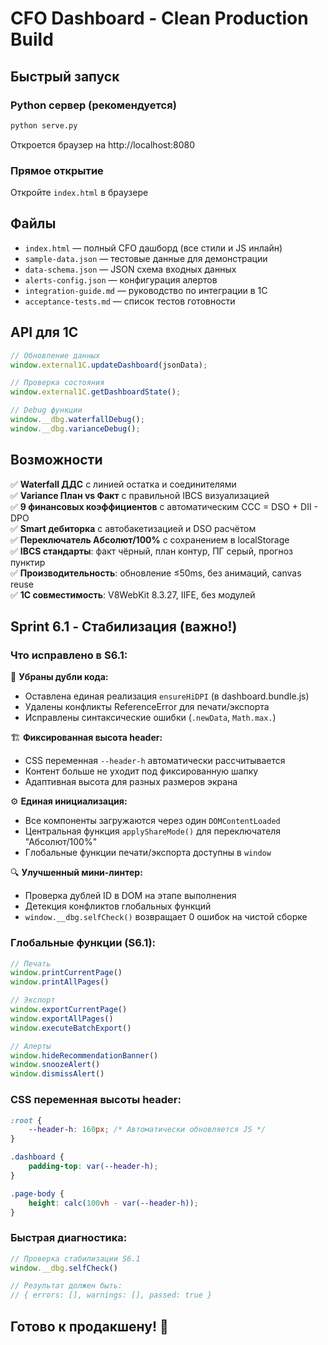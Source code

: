 # CFO Dashboard - Clean Production Build

## Быстрый запуск

### Python сервер (рекомендуется)
```bash
python serve.py
```
Откроется браузер на http://localhost:8080

### Прямое открытие
Откройте `index.html` в браузере

## Файлы

- `index.html` — полный CFO дашборд (все стили и JS инлайн)
- `sample-data.json` — тестовые данные для демонстрации
- `data-schema.json` — JSON схема входных данных
- `alerts-config.json` — конфигурация алертов
- `integration-guide.md` — руководство по интеграции в 1С
- `acceptance-tests.md` — список тестов готовности

## API для 1С

```javascript
// Обновление данных
window.external1C.updateDashboard(jsonData);

// Проверка состояния
window.external1C.getDashboardState();

// Debug функции
window.__dbg.waterfallDebug();
window.__dbg.varianceDebug();
```

## Возможности

✅ **Waterfall ДДС** с линией остатка и соединителями  
✅ **Variance План vs Факт** с правильной IBCS визуализацией  
✅ **9 финансовых коэффициентов** с автоматическим CCC = DSO + DII - DPO  
✅ **Smart дебиторка** с автобакетизацией и DSO расчётом  
✅ **Переключатель Абсолют/100%** с сохранением в localStorage  
✅ **IBCS стандарты**: факт чёрный, план контур, ПГ серый, прогноз пунктир  
✅ **Производительность**: обновление ≤50ms, без анимаций, canvas reuse  
✅ **1С совместимость**: V8WebKit 8.3.27, IIFE, без модулей  

## Sprint 6.1 - Стабилизация (важно!)

### Что исправлено в S6.1:

🔧 **Убраны дубли кода:**
- Оставлена единая реализация `ensureHiDPI` (в dashboard.bundle.js)
- Удалены конфликты ReferenceError для печати/экспорта
- Исправлены синтаксические ошибки (`.newData`, `Math.max.`)

🏗️ **Фиксированная высота header:**
- CSS переменная `--header-h` автоматически рассчитывается
- Контент больше не уходит под фиксированную шапку
- Адаптивная высота для разных размеров экрана

⚙️ **Единая инициализация:**
- Все компоненты загружаются через один `DOMContentLoaded`
- Центральная функция `applyShareMode()` для переключателя "Абсолют/100%"
- Глобальные функции печати/экспорта доступны в `window`

🔍 **Улучшенный мини-линтер:**
- Проверка дублей ID в DOM на этапе выполнения
- Детекция конфликтов глобальных функций
- `window.__dbg.selfCheck()` возвращает 0 ошибок на чистой сборке

### Глобальные функции (S6.1):

```javascript
// Печать
window.printCurrentPage()
window.printAllPages()

// Экспорт
window.exportCurrentPage()
window.exportAllPages()
window.executeBatchExport()

// Алерты
window.hideRecommendationBanner()
window.snoozeAlert()
window.dismissAlert()
```

### CSS переменная высоты header:

```css
:root {
    --header-h: 160px; /* Автоматически обновляется JS */
}

.dashboard {
    padding-top: var(--header-h);
}

.page-body {
    height: calc(100vh - var(--header-h));
}
```

### Быстрая диагностика:

```javascript
// Проверка стабилизации S6.1
window.__dbg.selfCheck()

// Результат должен быть:
// { errors: [], warnings: [], passed: true }
```

## Готово к продакшену! 🚀